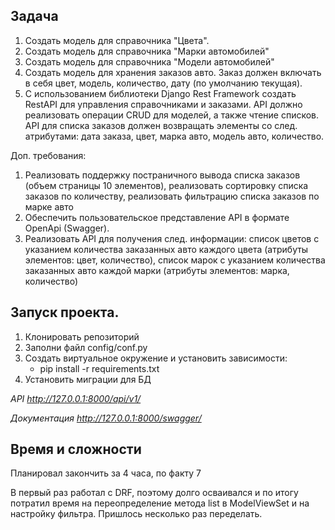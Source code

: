 ## Задача
1. Создать модель для справочника "Цвета".
2. Создать модель для справочника "Марки автомобилей"
3. Создать модель для справочника "Модели автомобилей"
4. Создать модель для хранения заказов авто. Заказ должен включать в себя цвет, модель, количество, дату (по умолчанию текущая).
5. С использованием библиотеки Django Rest Framework создать RestAPI для управления справочниками и заказами. API должно реализовать операции CRUD для моделей, а также чтение списков.
API для списка заказов должен возвращать элементы со след. атрибутами: дата заказа, цвет, марка авто, модель авто, количество.

Доп. требования:

1. Реализовать поддержку постраничного вывода списка заказов (объем страницы 10 элементов), реализовать сортировку списка заказов по количеству, реализовать фильтрацию списка заказов по марке авто
2. Обеспечить пользовательское представление API в формате OpenApi (Swagger).
3. Реализовать API для получения след. информации: список цветов с указанием количества заказанных авто каждого цвета (атрибуты элементов: цвет, количество), список марок с указанием количества заказанных авто каждой марки (атрибуты элементов: марка, количество)

## Запуск проекта.

1. Клонировать репозиторий
2. Заполни файл config/conf.py
3. Создать виртуальное окружение и установить зависимости:
    * pip install -r requirements.txt
4. Установить миграции для БД


*API http://127.0.0.1:8000/api/v1/*

*Документация http://127.0.0.1:8000/swagger/*

## Время и сложности
Планировал закончить за 4 часа, по факту 7

В первый раз работал с DRF, поэтому долго осваивался и по итогу потратил время на переопределение метода list в ModelViewSet и на настройку фильтра. Пришлось несколько раз переделать.
